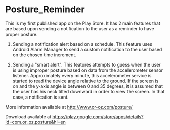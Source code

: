 # Posture_Reminder


This is my first published app on the Play Store. It has 2 main features that are based upon sending a notification to the user as a reminder to have proper posture.

1) Sending a notification alert based on a schedule.
This feature uses Android Alarm Manager to send a custom notification to the user based on the chosen time increment.

2) Sending a "smart alert".
This features attempts to guess when the user is using improper posture based on data from the accelerometer sensor listener. Approximately every minute, this accelerometer service is started to read the device angle relative to the ground. If the screen is on and the y-axis angle is between 0 and 35 degrees,  it is assumed that the user has his neck tilted downward in order to view the screen. In that case, a notification is sent.

More information available at http://www.or-oz.com/posture/

Download available at https://play.google.com/store/apps/details?id=com.or_oz.posture&hl=en

